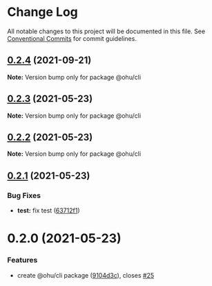 # Change Log

All notable changes to this project will be documented in this file.
See [Conventional Commits](https://conventionalcommits.org) for commit guidelines.

## [0.2.4](https://github.com/jeffwcx/ohu-mobile/compare/@ohu/cli@0.2.3...@ohu/cli@0.2.4) (2021-09-21)

**Note:** Version bump only for package @ohu/cli





## [0.2.3](https://github.com/jeffwcx/ohu-mobile/compare/@ohu/cli@0.2.2...@ohu/cli@0.2.3) (2021-05-23)

**Note:** Version bump only for package @ohu/cli





## [0.2.2](https://github.com/jeffwcx/ohu-mobile/compare/@ohu/cli@0.2.1...@ohu/cli@0.2.2) (2021-05-23)

**Note:** Version bump only for package @ohu/cli





## [0.2.1](https://github.com/jeffwcx/ohu-mobile/compare/@ohu/cli@0.2.0...@ohu/cli@0.2.1) (2021-05-23)


### Bug Fixes

* **test:** fix test ([63712f1](https://github.com/jeffwcx/ohu-mobile/commit/63712f1d97f883bf9d3be3c5c8f8d8fa22b7b93a))





# 0.2.0 (2021-05-23)


### Features

* create @ohu/cli package ([9104d3c](https://github.com/jeffwcx/ohu-mobile/commit/9104d3ce46bd6ec3795e2b39aca523561cb3e68e)), closes [#25](https://github.com/jeffwcx/ohu-mobile/issues/25)

